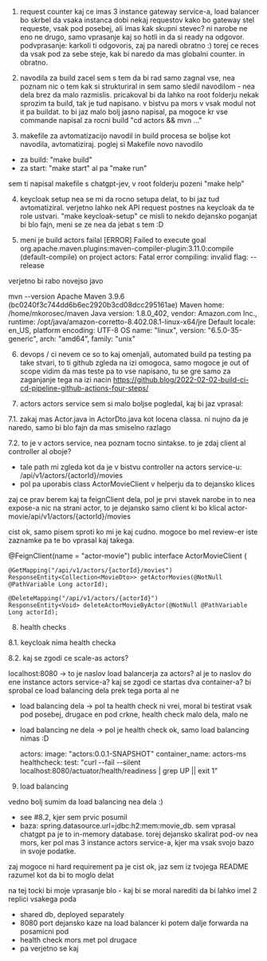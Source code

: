 1. request counter
kaj ce imas 3 instance gateway service-a, load balancer bo skrbel da vsaka instanca dobi nekaj requestov
kako bo gateway stel requeste, vsak pod posebej, ali imas kak skupni stevec? ni narobe ne eno ne drugo, samo vprasanje kaj so hotli in da si ready na odgovor. podvprasanje: karkoli ti odgovoris, zaj pa naredi obratno :) torej ce reces da vsak pod za sebe steje, kak bi naredo da mas globalni counter. in obratno.

2. navodila za build 
zacel sem s tem da bi rad samo zagnal vse, nea poznam nic o tem kak si strukturiral in sem samo sledil navodilom - nea dela brez da malo razmislis. pricakoval bi da lahko na root folderju nekak sprozim ta build, tak je tud napisano. v bistvu pa mors v vsak modul not it pa buildat.
to bi jaz malo bolj jasno napisal, pa mogoce kr vse commande napisal za rocni build "cd actors && mvn ..."

3. makefile za avtomatizacijo navodil in build procesa
se boljse kot navodila, avtomatiziraj. poglej si Makefile
novo navodilo
- za build: "make build"
- za start: "make start" al pa "make run"

sem ti napisal makefile s chatgpt-jev, v root folderju pozeni "make help"

4. keycloak setup
nea se mi da rocno setupa delat, to bi jaz tud avtomatiziral. verjetno lahko nek API request postnes na keycloak da te role ustvari. "make keycloak-setup"
ce misli to nekdo dejansko poganjat bi blo fajn, meni se ze nea da jebat s tem :D

5. meni je build actors failal
[ERROR] Failed to execute goal org.apache.maven.plugins:maven-compiler-plugin:3.11.0:compile (default-compile) on project actors: Fatal error compiling: invalid flag: --release 

verjetno bi rabo novejso javo

mvn --version
Apache Maven 3.9.6 (bc0240f3c744dd6b6ec2920b3cd08dcc295161ae)
Maven home: /home/mkorosec/maven
Java version: 1.8.0_402, vendor: Amazon.com Inc., runtime: /opt/java/amazon-corretto-8.402.08.1-linux-x64/jre
Default locale: en_US, platform encoding: UTF-8
OS name: "linux", version: "6.5.0-35-generic", arch: "amd64", family: "unix"

6. devops / ci
nevem ce so to kaj omenjali, automated build pa testing pa take stvari, to ti github zgleda na izi omogoca, samo mogoce je out of scope
vidim da mas teste pa to vse napisano, tu se gre samo za zaganjanje tega na izi nacin
https://github.blog/2022-02-02-build-ci-cd-pipeline-github-actions-four-steps/

7. actors
actors service sem si malo boljse pogledal, kaj bi jaz vprasal:

7.1. zakaj mas Actor.java in ActorDto.java kot locena classa. ni nujno da je naredo, samo bi blo fajn da mas smiselno razlago

7.2. to je v actors service, nea poznam tocno sintakse. to je zdaj client al controller al oboje? 
- tale path mi zgleda kot da je v bistvu controller na actors service-u: /api/v1/actors/{actorId}/movies
- pol pa uporabis class ActorMovieClient v helperju da to dejansko klices

zaj ce prav berem kaj ta feignClient dela, pol je prvi stavek narobe in to nea expose-a nic na strani actor, to je dejansko samo client ki bo klical actor-movie/api/v1/actors/{actorId}/movies

cist ok, samo pisem sproti ko mi je kaj cudno. mogoce bo mel review-er iste zaznamke pa te bo vprasal kaj takega.

@FeignClient(name = "actor-movie")
public interface ActorMovieClient {

    @GetMapping("/api/v1/actors/{actorId}/movies")
    ResponseEntity<Collection<MovieDto>> getActorMovies(@NotNull @PathVariable Long actorId);

    @DeleteMapping("/api/v1/actors/{actorId}")
    ResponseEntity<Void> deleteActorMovieByActor(@NotNull @PathVariable Long actorId);



8. health checks

8.1. keycloak nima health checka

8.2. kaj se zgodi ce scale-as actors?

localhost:8080 -> to je naslov load balancerja za actors? al je to naslov do ene instance actors service-a? kaj se zgodi ce startas dva container-a? bi sprobal ce load balancing dela prek tega porta al ne
- load balancing dela -> pol ta health check ni vrei, moral bi testirat vsak pod posebej, drugace en pod crkne, health check malo dela, malo ne
- load balancing ne dela -> pol je health check ok, samo load balancing nimas :D

  actors:
    image: "actors:0.0.1-SNAPSHOT"
    container_name: actors-ms
    healthcheck:
      test: "curl --fail --silent localhost:8080/actuator/health/readiness | grep UP || exit 1"

9. load balancing

vedno bolj sumim da load balancing nea dela :)
- see #8.2, kjer sem prvic posumil
- baza: spring.datasource.url=jdbc:h2:mem:movie_db. sem vprasal chatgpt pa je to in-memory database. torej dejansko skalirat pod-ov nea mors, ker pol mas 3 instance actors service-a, kjer ma vsak svojo bazo in svoje podatke.

zaj mogoce ni hard requirement pa je cist ok, jaz sem iz tvojega README razumel kot da bi to moglo delat

na tej tocki bi moje vprasanje blo - kaj bi se moral narediti da bi lahko imel 2 replici vsakega poda
- shared db, deployed separately
- 8080 port dejansko kaze na load balancer ki potem dalje forwarda na posamicni pod
- health check mors met pol drugace
- pa verjetno se kaj